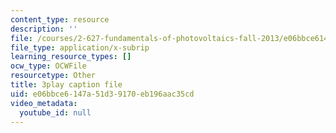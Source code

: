 ```yaml
---
content_type: resource
description: ''
file: /courses/2-627-fundamentals-of-photovoltaics-fall-2013/e06bbce6147a51d39170eb196aac35cd_LOVZE9WalRE.vtt
file_type: application/x-subrip
learning_resource_types: []
ocw_type: OCWFile
resourcetype: Other
title: 3play caption file
uid: e06bbce6-147a-51d3-9170-eb196aac35cd
video_metadata:
  youtube_id: null
---
```

